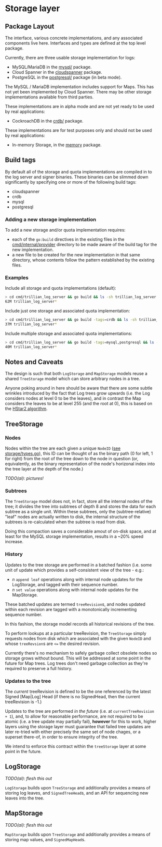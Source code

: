 # Storage layer

## Package Layout

The interface, various concrete implementations, and any associated components
live here. Interfaces and types are defined at the top level package.

Currently, there are three usable storage implementation for logs:
   * MySQL/MariaDB in the [mysql/](mysql) package.
   * Cloud Spanner in the [cloudspanner](cloudspanner) package.
   * PostgreSQL in the [postgresql/](postgresql) package (in beta mode).

The MySQL / MariaDB implementation includes support for Maps. This has not yet
been implemented by Cloud Spanner. There may be other storage implementations
available from third parties.

These implementations are in alpha mode and are not yet ready to be used by
real applications:
   * CockroachDB in the [crdb/](crdb) package.

These implementations are for test purposes only and should not be used by real
applications:
   * In-memory Storage, in the [memory](memory) package.

## Build tags

By default all of the storage and quota implementations are compiled in to the
log server and signer binaries. These binaries can be slimmed down
significantly by specifying one or more of the following build tags:

   * cloudspanner
   * crdb
   * mysql
   * postgresql

### Adding a new storage implementation

To add a new storage and/or quota implementation requires:

   * each of the `go:build` directives in the existing files in the
[cmd/internal/provider](/cmd/internal/provider) directory to be made aware of
the build tag for the new implementation.
   * a new file to be created for the new implementation in that same
directory, whose contents follow the pattern established by the existing files.

### Examples

Include all storage and quota implementations (default):

```bash
> cd cmd/trillian_log_server && go build && ls -sh trillian_log_server
62M trillian_log_server*
```

Include just one storage and associated quota implementation:

```bash
> cd cmd/trillian_log_server && go build -tags=crdb && ls -sh trillian_log_server
37M trillian_log_server*
```

Include multiple storage and associated quota implementations:

```bash
> cd cmd/trillian_log_server && go build -tags=mysql,postgresql && ls -sh trillian_log_server
40M trillian_log_server*
```

## Notes and Caveats

The design is such that both `LogStorage` and `MapStorage` models reuse a
shared `TreeStorage` model which can store arbitrary nodes in a tree.

Anyone poking around in here should be aware that there are some subtle
wrinkles introduced by the fact that Log trees grow upwards (i.e. the Log
considers nodes at level 0 to be the leaves), and in contrast the Map considers
the leaves to be at level 255 (and the root at 0), this is based on the [HStar2
algorithm](https://www.links.org/files/RevocationTransparency.pdf).

## TreeStorage

### Nodes

Nodes within the tree are each given a unique `NodeID`
([see storage/types.go](storage/types.go)), this ID can be thought of as the
binary path (0 for left, 1 for right) from the root of the tree down to the
node in question (or, equivalently, as the binary representation of the node's
horizonal index into the tree layer at the depth of the node.)

*TODO(al): pictures!*


### Subtrees

The `TreeStorage` model does not, in fact, store all the internal nodes of the
tree; it divides the tree into subtrees of depth 8 and stores the data for each
subtree as a single unit.  Within these subtrees, only the (subtree-relative)
"leaf" nodes are actually written to disk, the internal structure of the
subtrees is re-calculated when the subtree is read from disk.

Doing this compaction saves a considerable amout of on-disk space, and at least
for the MySQL storage implementation, results in a ~20% speed increase.

### History

Updates to the tree storage are performed in a batched fashion (i.e. some unit
of update which provides a self-consistent view of the tree - e.g.:
  * *n* `append leaf` operations along with internal node updates for the
    LogStorage, and tagged with their sequence number.
  * *n* `set value` operations along with internal node updates for the
    MapStorage.

These batched updates are termed `treeRevision`s, and nodes updated within each
revision are tagged with a monotonically incrementing sequence number.

In this fashion, the storage model records all historical revisions of the tree.

To perform lookups at a particular treeRevision, the `TreeStorage` simply
requests nodes from disk which are associated with the given `NodeID` and whose
`treeRevsion`s are `<=` the desired revision.

Currently there's no mechanism to safely garbage collect obsolete nodes so
storage grows without bound. This will be addressed at some point in the
future for Map trees. Log trees don't need garbage collection as they're
required to preserve a full history.

### Updates to the tree

The *current* treeRevision is defined to be the one referenced by the latest
Signed [Map|Log] Head (if there is no SignedHead, then the current treeRevision
is -1.)

Updates to the tree are performed *in the future* (i.e. at
`currentTreeRevision + 1`), and, to allow for reasonable performance, are not
required to be atomic (i.e. a tree update may partially fail), **however** for
this to work, higher layers using the storage layer must guarantee that failed
tree updates are later re-tried with either precisely the same set of node
chages, or a superset there-of, in order to ensure integrity of the tree.

We intend to enforce this contract within the `treeStorage` layer at some point
in the future.


## LogStorage

*TODO(al): flesh this out*

`LogStorage` builds upon `TreeStorage` and additionally provides a means of
storing log leaves, and `SignedTreeHead`s, and an API for sequencing new
leaves into the tree.

## MapStorage

*TODO(al): flesh this out*

`MapStorage` builds upon `TreeStorage` and additionally provides a means of
storing map values, and `SignedMapHead`s.


